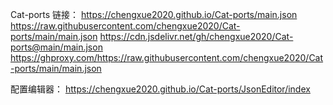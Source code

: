 Cat-ports
链接： 
https://chengxue2020.github.io/Cat-ports/main.json
https://raw.githubusercontent.com/chengxue2020/Cat-ports/main/main.json
https://cdn.jsdelivr.net/gh/chengxue2020/Cat-ports@main/main.json
https://ghproxy.com/https://raw.githubusercontent.com/chengxue2020/Cat-ports/main/main.json

配置编辑器：
https://chengxue2020.github.io/Cat-ports/JsonEditor/index
